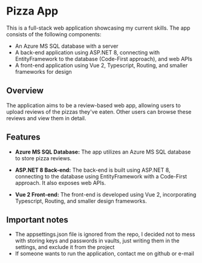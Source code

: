 # Pizza App

This is a full-stack web application showcasing my current skills. The app consists of the following components:

- An Azure MS SQL database with a server
- A back-end application using ASP.NET 8, connecting with EntityFramework to the database (Code-First approach), and web APIs
- A front-end application using Vue 2, Typescript, Routing, and smaller frameworks for design

## Overview

The application aims to be a review-based web app, allowing users to upload reviews of the pizzas they've eaten. Other users can browse these reviews and view them in detail.

## Features

- **Azure MS SQL Database:** The app utilizes an Azure MS SQL database to store pizza reviews.

- **ASP.NET 8 Back-end:** The back-end is built using ASP.NET 8, connecting to the database using EntityFramework with a Code-First approach. It also exposes web APIs.

- **Vue 2 Front-end:** The front-end is developed using Vue 2, incorporating Typescript, Routing, and smaller design frameworks.

## Important notes
- The appsettings.json file is ignored from the repo, I decided not to mess with storing keys and passwords in vaults, just writing them in the settings, and exclude it from the project
- If someone wants to run the application, contact me on github or e-mail
